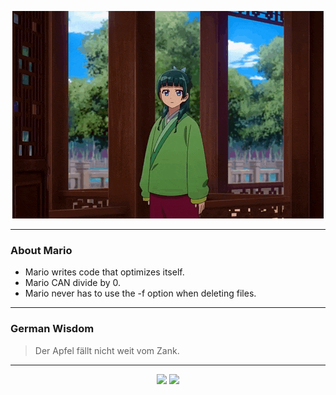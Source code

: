 <p align="center">
  <img src="assets/maomao.gif" />
</p>

---

### About Mario
- Mario writes code that optimizes itself.
- Mario CAN divide by 0.
- Mario never has to use the -f option when deleting files.

---

### German Wisdom
> Der Apfel fällt nicht weit vom Zank.

---

<p align="center">
  <a>
    <img height="180em" src="https://github-readme-stats-eight-theta.vercel.app/api?username=Torfkopp&show_icons=true&theme=dark&include_all_commits=true&count_private=true"/>
  </a>
  <a href="https://github.com/Torfkopp?tab=repositories">
    <img height="180em" src="https://github-readme-stats-eight-theta.vercel.app/api/top-langs/?username=torfkopp&layout=compact&theme=dark&langs_count=8&hide=java"/>
  </a>
</p>
